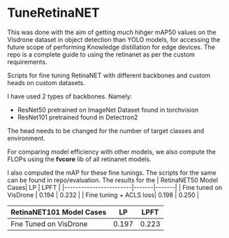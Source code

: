 # TuneRetinaNET

This was done with the aim of getting much hihger mAP50 values on the Visdrone dataset in object detection than YOLO models, for accessing the future scope of performing Knowledge distillation for edge devices. The repo is a complete guide to using the retinanet as per the custom requirements.

Scripts for fine tuning RetinaNET with different backbones and custom heads on custom datasets. 

I have used 2 types of backbones. Namely:
- ResNet50 pretrained on ImageNet Dataset found in torchvision
- ResNet101 pretrained found in Detectron2

The head needs to be changed for the number of target classes and environment.

For comparing model efficiency with other models, we also compute the FLOPs using the **fvcore** lib of all retinanet models.

I also computed the mAP for these fine tunings. The scripts for the same can be found in repo/evaluation. The results for the 
| RetinaNET50 Model Cases|   LP  |  LPFT |
|------------------------|-------|-------|
| Fine tuned on VisDrone | 0.194 | 0.232 |
| Fine tuning + ACLS loss| 0.198 | 0.250 |

| RetinaNET101 Model Cases | LP    | LPFT  |
|--------------------------|-------|-------|
| Fne Tuned on VisDrone    | 0.197 | 0.223 |



